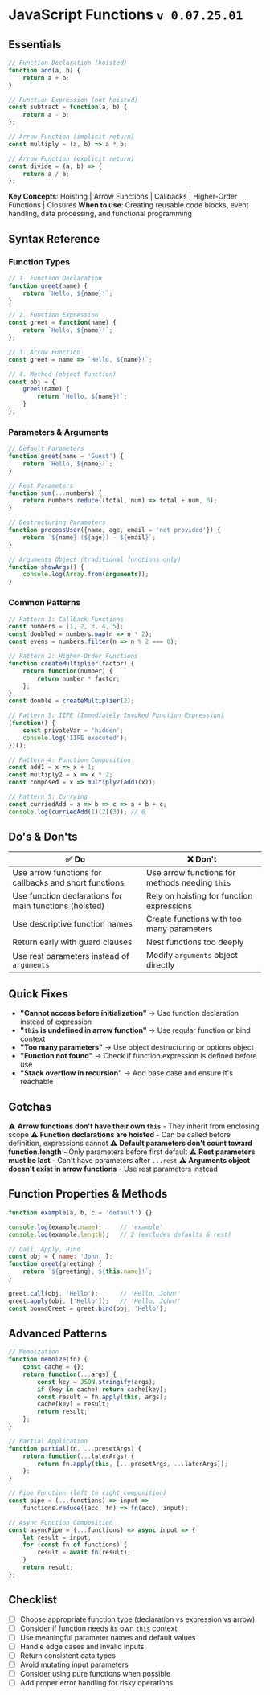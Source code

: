 # JavaScript Functions `v 0.07.25.01`

## Essentials
```javascript
// Function Declaration (hoisted)
function add(a, b) {
    return a + b;
}

// Function Expression (not hoisted)
const subtract = function(a, b) {
    return a - b;
};

// Arrow Function (implicit return)
const multiply = (a, b) => a * b;

// Arrow Function (explicit return)
const divide = (a, b) => {
    return a / b;
};
```

**Key Concepts**: Hoisting | Arrow Functions | Callbacks | Higher-Order Functions | Closures
**When to use**: Creating reusable code blocks, event handling, data processing, and functional programming

## Syntax Reference

### Function Types
```javascript
// 1. Function Declaration
function greet(name) {
    return `Hello, ${name}!`;
}

// 2. Function Expression  
const greet = function(name) {
    return `Hello, ${name}!`;
};

// 3. Arrow Function
const greet = name => `Hello, ${name}!`;

// 4. Method (object function)
const obj = {
    greet(name) {
        return `Hello, ${name}!`;
    }
};
```

### Parameters & Arguments
```javascript
// Default Parameters
function greet(name = 'Guest') {
    return `Hello, ${name}!`;
}

// Rest Parameters
function sum(...numbers) {
    return numbers.reduce((total, num) => total + num, 0);
}

// Destructuring Parameters
function processUser({name, age, email = 'not provided'}) {
    return `${name} (${age}) - ${email}`;
}

// Arguments Object (traditional functions only)
function showArgs() {
    console.log(Array.from(arguments));
}
```

### Common Patterns
```javascript
// Pattern 1: Callback Functions
const numbers = [1, 2, 3, 4, 5];
const doubled = numbers.map(n => n * 2);
const evens = numbers.filter(n => n % 2 === 0);

// Pattern 2: Higher-Order Functions
function createMultiplier(factor) {
    return function(number) {
        return number * factor;
    };
}
const double = createMultiplier(2);

// Pattern 3: IIFE (Immediately Invoked Function Expression)
(function() {
    const privateVar = 'hidden';
    console.log('IIFE executed');
})();

// Pattern 4: Function Composition
const add1 = x => x + 1;
const multiply2 = x => x * 2;
const composed = x => multiply2(add1(x));

// Pattern 5: Currying
const curriedAdd = a => b => c => a + b + c;
console.log(curriedAdd(1)(2)(3)); // 6
```

## Do's & Don'ts
| ✅ Do | ❌ Don't |
|-------|----------|
| Use arrow functions for callbacks and short functions | Use arrow functions for methods needing `this` |
| Use function declarations for main functions (hoisted) | Rely on hoisting for function expressions |
| Use descriptive function names | Create functions with too many parameters |
| Return early with guard clauses | Nest functions too deeply |
| Use rest parameters instead of `arguments` | Modify `arguments` object directly |

## Quick Fixes
- **"Cannot access before initialization"** → Use function declaration instead of expression
- **"`this` is undefined in arrow function"** → Use regular function or bind context
- **"Too many parameters"** → Use object destructuring or options object
- **"Function not found"** → Check if function expression is defined before use
- **"Stack overflow in recursion"** → Add base case and ensure it's reachable

## Gotchas
⚠️ **Arrow functions don't have their own `this`** - They inherit from enclosing scope
⚠️ **Function declarations are hoisted** - Can be called before definition, expressions cannot
⚠️ **Default parameters don't count toward function.length** - Only parameters before first default
⚠️ **Rest parameters must be last** - Can't have parameters after `...rest`
⚠️ **Arguments object doesn't exist in arrow functions** - Use rest parameters instead

## Function Properties & Methods
```javascript
function example(a, b, c = 'default') {}

console.log(example.name);     // 'example'
console.log(example.length);   // 2 (excludes defaults & rest)

// Call, Apply, Bind
const obj = { name: 'John' };
function greet(greeting) {
    return `${greeting}, ${this.name}!`;
}

greet.call(obj, 'Hello');      // 'Hello, John!'
greet.apply(obj, ['Hello']);   // 'Hello, John!'
const boundGreet = greet.bind(obj, 'Hello');
```

## Advanced Patterns
```javascript
// Memoization
function memoize(fn) {
    const cache = {};
    return function(...args) {
        const key = JSON.stringify(args);
        if (key in cache) return cache[key];
        const result = fn.apply(this, args);
        cache[key] = result;
        return result;
    };
}

// Partial Application
function partial(fn, ...presetArgs) {
    return function(...laterArgs) {
        return fn.apply(this, [...presetArgs, ...laterArgs]);
    };
}

// Pipe Function (left to right composition)
const pipe = (...functions) => input => 
    functions.reduce((acc, fn) => fn(acc), input);

// Async Function Composition
const asyncPipe = (...functions) => async input => {
    let result = input;
    for (const fn of functions) {
        result = await fn(result);
    }
    return result;
};
```

## Checklist
- [ ] Choose appropriate function type (declaration vs expression vs arrow)
- [ ] Consider if function needs its own `this` context
- [ ] Use meaningful parameter names and default values
- [ ] Handle edge cases and invalid inputs
- [ ] Return consistent data types
- [ ] Avoid mutating input parameters
- [ ] Consider using pure functions when possible
- [ ] Add proper error handling for risky operations
